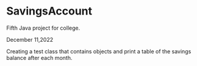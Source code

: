# SavingsAccount

Fifth Java project for college.

December 11,2022

Creating a test class that contains objects and print a table of the savings balance after each month.
